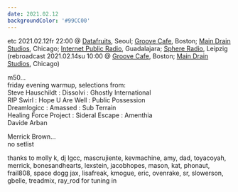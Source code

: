 ```yaml
---
date: 2021.02.12
backgroundColor: '#99CC00'
---
```


etc 2021.02.12fr 22:00 @ [Datafruits](http://www.datafruits.fm/), Seoul; [Groove Cafe](http://grove.cafe/), Boston; [Main Drain Studios](http://www.youtube.com/maindrainstudios/), Chicago; [Internet Public Radio](https://www.youtube.com/maindrainstudios), Guadalajara; [Sphere Radio](http://www.sphere-radio.net/), Leipzig  
(rebroadcast 2021.02.14su 10:00 @ [Groove Cafe](http://groove.cafe/), Boston; [Main Drain Studios](https://www.youtube.com/maindrainstudios), Chicago)  

m50...  
friday evening warmup, selections from:  
Steve Hauschildt : Dissolvi : Ghostly International  
RIP Swirl : Hope U Are Well : Public Possession  
Dreamlogicc : Amassed : Sub Terrain  
Healing Force Project : Sideral Escape : Amenthia  
Davide Arban  

Merrick Brown...  
no setlist  

thanks to molly k, dj lgcc, mascrujiente, kevmachine, amy, dad, toyacoyah, merrick, bonesandhearts, lexstein, jacobhopes, mason, kat, phonaut, frail808, space dogg jax, lisafreak, kmogue, eric, ovenrake, sr, slowerson, gbelle, treadmix, ray\_rod for tuning in